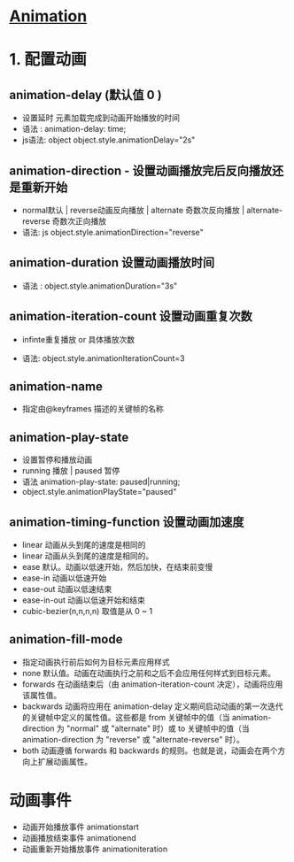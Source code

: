 # [Animation](https://developer.mozilla.org/zh-CN/docs/Web/CSS/CSS_Animations/Using_CSS_animations)

# 1. 配置动画 
## animation-delay (默认值 0 )
- 设置延时 元素加载完成到动画开始播放的时间
- 语法 :  animation-delay: time;
- js语法: object	object.style.animationDelay="2s"


## animation-direction   - 设置动画播放完后反向播放还是重新开始
- normal默认 |  reverse动画反向播放  | alternate 奇数次反向播放  | alternate-reverse 奇数次正向播放
- 语法: js	object.style.animationDirection="reverse" 

## animation-duration 设置动画播放时间

- 语法 :	object.style.animationDuration="3s"

## animation-iteration-count   设置动画重复次数
- infinte重复播放  or  具体播放次数 
    
- 语法: object.style.animationIterationCount=3


## animation-name 
 - 指定由@keyframes 描述的关键帧的名称

## animation-play-state
-  设置暂停和播放动画
-  running 播放  |  paused 暂停 
-  语法 animation-play-state: paused|running;
-   object.style.animationPlayState="paused"

##  animation-timing-function  设置动画加速度
 - linear 动画从头到尾的速度是相同的
 - linear	动画从头到尾的速度是相同的。	
 - ease	默认。动画以低速开始，然后加快，在结束前变慢
 - ease-in	动画以低速开始
 - ease-out	动画以低速结束
 - ease-in-out	动画以低速开始和结束
 - cubic-bezier(n,n,n,n) 取值是从 0 ~ 1 
## animation-fill-mode
 -  指定动画执行前后如何为目标元素应用样式
 - none	默认值。动画在动画执行之前和之后不会应用任何样式到目标元素。
 - forwards	在动画结束后（由 animation-iteration-count 决定），动画将应用该属性值。
 - backwards	动画将应用在 animation-delay 定义期间启动动画的第一次迭代的关键帧中定义的属性值。这些都是 from 关键帧中的值（当 animation-direction 为 "normal" 或 "alternate" 时）或 to 关键帧中的值（当 animation-direction 为 "reverse" 或 "alternate-reverse" 时）。
 - both	动画遵循 forwards 和 backwards 的规则。也就是说，动画会在两个方向上扩展动画属性。

 # 动画事件 
  - 动画开始播放事件  animationstart 
  - 动画播放结束事件   animationend
  - 动画重新开始播放事件   animationiteration
  